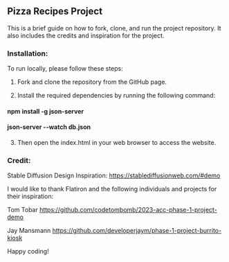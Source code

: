 ## Pizza Recipes Project

This is a brief guide on how to fork, clone, and run the project repository. It also includes the credits and inspiration for the project.

### Installation:

To run locally, please follow these steps:

1. Fork and clone the repository from the GitHub page.

2. Install the required dependencies by running the following command:

#### npm install -g json-server

#### json-server --watch db.json

3. Then open the index.html in your web browser to access the website.

### Credit:

Stable Diffusion Design Inspiration: https://stablediffusionweb.com/#demo

I would like to thank Flatiron and the following individuals and projects for their inspiration:

Tom Tobar
https://github.com/codetombomb/2023-acc-phase-1-project-demo

Jay Mansmann
https://github.com/developerjaym/phase-1-project-burrito-kiosk


Happy coding!